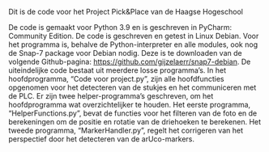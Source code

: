 Dit is de code voor het Project Pick&Place van de Haagse Hogeschool

De code is gemaakt voor Python 3.9 en is geschreven in PyCharm: Community Edition. De code is geschreven en getest in Linux Debian. Voor het programma is, behalve de Python-interpreter en alle modules, ook nog de Snap-7 package voor Debian nodig. Deze is te downloaden van de volgende Github-pagina: https://github.com/gijzelaerr/snap7-debian. 
De uiteindelijke code bestaat uit meerdere losse programma’s. In het hoofdprogramma, “Code voor project.py”, zijn alle hoofdfuncties opgenomen voor het detecteren van de stukjes en het communiceren met de PLC. Er zijn twee helper-programma’s geschreven, om het hoofdprogramma wat overzichtelijker te houden. Het eerste programma, “HelperFunctions.py”, bevat de functies voor het filteren van de foto en de berekeningen om de positie en rotatie van de driehoeken te berekenen. Het tweede programma, “MarkerHandler.py”, regelt het corrigeren van het perspectief door het detecteren van de arUco-markers. 
